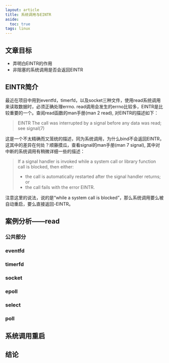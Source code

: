 ```yaml
---
layout: article
title: 系统调用与EINTR
aside:
  toc: true
tags: linux
---
```

## 文章目标
* 弄明白EINTR的作用
* 非阻塞的系统调用是否会返回EINTR
<!--more-->

## EINTR简介
最近在项目中用到eventfd，timerfd，以及socket三种文件，使用read系统调用来读取数据时，必须正确处理errno. read调用会发生的errno比较多，EINTR是比较重要的一个。查阅read函数的man手册(man 2 read), 对EINTR的描述如下：
> EINTR  The call was interrupted by a signal before any data was read; see signal(7)

这是一个不太精确而又笼统的描述，同为系统调用，为什么bind不会返回EINTR，这其中的差异在何处？顺藤摸瓜，查看signal的man手册(man 7 signal), 其中对中断的系统调用有稍微详细一些的描述：
> If a signal handler is invoked while a system call or library function call is blocked, then either:
> * the call is automatically restarted after the signal handler returns; or
> * the call fails with the error EINTR.

注意这里的说法，说的是“while a system call is blocked”，那么系统调用要么被自动重启，要么直接返回-EINTR。

## 案例分析——read
### 公共部分
### eventfd
### timerfd
### socket
### epoll
### select 
### poll
## 系统调用重启
## 结论
